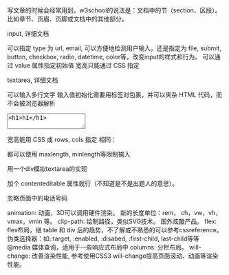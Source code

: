 <section> 写文章的时候会经常用到，w3school的说法是：文档中的节（section、区段）。比如章节、页眉、页脚或文档中的其他部分。

input, 详细文档

可以指定 type 为 url, email, 可以方便地检测用户输入。还是指定为 file, submit, button, checkbox, radio, datetime, color等，改变input的样式和行为。
可以通过 value 属性指定初始值
宽高只能通过 CSS 指定


textarea, 详细文档

可以输入多行文字
输入值初始化需要用标签对包裹，并可以夹杂 HTML 代码，而不会被浏览器解析
<textarea><h1>h1</h1></textarea>
宽高能用 CSS 或 rows, cols 指定
相同：

都可以使用 maxlength, minlength等限制输入

用一个div模拟textarea的实现

加个 contenteditable 属性就行（不知道是不是出题人的意思）。

忽略页面中的电话号码

<meta name="format-detection" content="telephone=no" />

animation: 动画，3D可以调用硬件渲染。
新的长度单位：rem， ch，vw，vh，vmax，vmin 等。
clip-path: 绘制路径，类似SVG技术。 国外炫酷产品。
flex: flex布局，继 table 和 div 后的趋势，不了解或不熟悉的可以参考cssreference。
伪类选择器：如::target, :enabled, :disabed, :first-child, last-child等等
@media 媒体查询，适用于一些响应式布局中
columns: 分栏布局。
will-change: 改善渲染性能, 参考使用CSS3 will-change提高页面滚动、动画等渲染性能。

